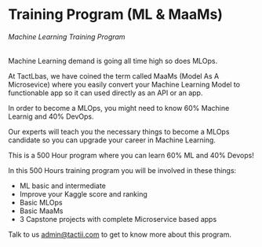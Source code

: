 # Training Program (ML & MaaMs)
###### Machine Learning Training Program

Machine Learning demand is going all time high so does MLOps. 

At TactLbas, we have coined the term called MaaMs (Model As A Microsevice) where you easily convert your Machine Learning Model to functionable app so it can used directly as an API or an app.

In order to become a MLOps, you might need to know 60% Machine Learnig and 40% DevOps.

Our experts will teach you the necessary things to become a MLOps candidate so you can upgrade your career in Machine Learning.

This is a 500 Hour program where you can learn 60% ML and 40% Devops!

In this 500 Hours training program you will be involved in these things:
- ML basic and intermediate 
- Improve your Kaggle score and ranking
- Basic MLOps
- Basic MaaMs
- 3 Capstone projects with complete Microservice based apps

Talk to us admin@tactii.com to get to know more about this program.